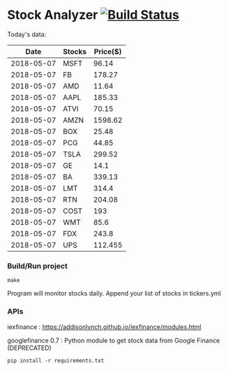 # Stock Analyzer [![Build Status](https://travis-ci.org/ogoyal/StockAnalyzer.svg?branch=master)](https://travis-ci.org/ogoyal/StockAnalyzer)

Today's data:

| Date| Stocks| Price($) | 
| --- | --- | ---  | 
| 2018-05-07| MSFT| 96.14 | 
| 2018-05-07| FB| 178.27 | 
| 2018-05-07| AMD| 11.64 | 
| 2018-05-07| AAPL| 185.33 | 
| 2018-05-07| ATVI| 70.15 | 
| 2018-05-07| AMZN| 1598.62 | 
| 2018-05-07| BOX| 25.48 | 
| 2018-05-07| PCG| 44.85 | 
| 2018-05-07| TSLA| 299.52 | 
| 2018-05-07| GE| 14.1 | 
| 2018-05-07| BA| 339.13 | 
| 2018-05-07| LMT| 314.4 | 
| 2018-05-07| RTN| 204.08 | 
| 2018-05-07| COST| 193 | 
| 2018-05-07| WMT| 85.6 | 
| 2018-05-07| FDX| 243.8 | 
| 2018-05-07| UPS| 112.455 | 

### Build/Run project

```
make
```

Program will monitor stocks daily. Append your list of stocks in tickers.yml

### APIs
iexfinance : https://addisonlynch.github.io/iexfinance/modules.html

googlefinance 0.7 : Python module to get stock data from Google Finance (DEPRECATED)

```
pip install -r requirements.txt
```
